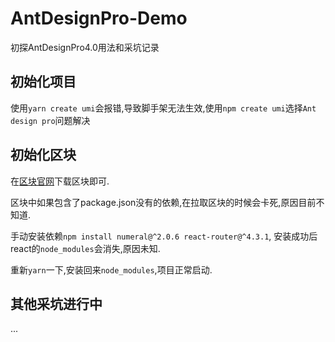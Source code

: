# AntDesignPro-Demo

初探AntDesignPro4.0用法和采坑记录

## 初始化项目

使用`yarn create umi`会报错,导致脚手架无法生效,使用`npm create umi`选择`Ant design pro`问题解决

## 初始化区块

在[区块官网](https://preview.pro.ant.design)下载区块即可.

区块中如果包含了package.json没有的依赖,在拉取区块的时候会卡死,原因目前不知道.

手动安装依赖`npm install numeral@^2.0.6 react-router@^4.3.1`, 安装成功后react的`node_modules`会消失,原因未知.

重新`yarn`一下,安装回来`node_modules`,项目正常启动.

## 其他采坑进行中

...
